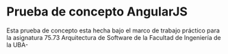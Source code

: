 # Prueba de concepto AngularJS

Esta prueba de concepto esta hecha bajo el marco de trabajo práctico para la asignatura 75.73 Arquitectura de Software de la Facultad de Ingeniería de la UBA-
